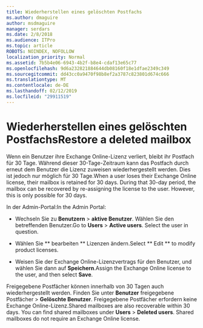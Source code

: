 ```yaml
---
title: Wiederherstellen eines gelöschten Postfachs
ms.author: dmaguire
author: msdmaguire
manager: serdars
ms.date: 2/8/2018
ms.audience: ITPro
ms.topic: article
ROBOTS: NOINDEX, NOFOLLOW
localization_priority: Normal
ms.assetid: 7b5b4e06-6943-4b2f-b8e4-cdaf13e65c77
ms.openlocfilehash: 9d6a232821884644db08160f18e1dfae2349c349
ms.sourcegitcommit: dd43cc0a9470f98b8ef2a3787c823801d674c666
ms.translationtype: MT
ms.contentlocale: de-DE
ms.lasthandoff: 02/12/2019
ms.locfileid: "29911519"
---
```

# <a name="restore-a-deleted-mailbox"></a><span data-ttu-id="ed7d1-102">Wiederherstellen eines gelöschten Postfachs</span><span class="sxs-lookup"><span data-stu-id="ed7d1-102">Restore a deleted mailbox</span></span>

<span data-ttu-id="ed7d1-p101">Wenn ein Benutzer ihre Exchange Online-Lizenz verliert, bleibt ihr Postfach für 30 Tage. Während dieser 30-Tage-Zeitraum kann das Postfach durch erneut dem Benutzer die Lizenz zuweisen wiederhergestellt werden. Dies ist jedoch nur möglich für 30 Tage.</span><span class="sxs-lookup"><span data-stu-id="ed7d1-p101">When a user loses their Exchange Online license, their mailbox is retained for 30 days. During that 30-day period, the mailbox can be recovered by re-assigning the license to the user. However, this is only possible for 30 days.</span></span>
  
<span data-ttu-id="ed7d1-106">In der Admin-Portal:</span><span class="sxs-lookup"><span data-stu-id="ed7d1-106">In the Admin Portal:</span></span>
  
- <span data-ttu-id="ed7d1-p102">Wechseln Sie zu **Benutzern** \> **aktive Benutzer**. Wählen Sie den betreffenden Benutzer.</span><span class="sxs-lookup"><span data-stu-id="ed7d1-p102">Go to **Users** \> **Active users**. Select the user in question.</span></span>
    
- <span data-ttu-id="ed7d1-109">Wählen Sie \*\* bearbeiten \*\* Lizenzen ändern.</span><span class="sxs-lookup"><span data-stu-id="ed7d1-109">Select \*\* Edit \*\* to modify product licenses.</span></span> 
    
- <span data-ttu-id="ed7d1-110">Weisen Sie der Exchange Online-Lizenzvertrags für den Benutzer, und wählen Sie dann auf **Speichern**.</span><span class="sxs-lookup"><span data-stu-id="ed7d1-110">Assign the Exchange Online license to the user, and then select **Save**.</span></span>
    
<span data-ttu-id="ed7d1-p103">Freigegebene Postfächer können innerhalb von 30 Tagen auch wiederhergestellt werden. Finden Sie unter **Benutzer** freigegebene Postfächer \> **Gelöschte Benutzer**. Freigegebene Postfächer erfordern keine Exchange Online-Lizenz.</span><span class="sxs-lookup"><span data-stu-id="ed7d1-p103">Shared mailboxes are also recoverable within 30 days. You can find shared mailboxes under **Users** \> **Deleted users**. Shared mailboxes do not require an Exchange Online license.</span></span>
  

